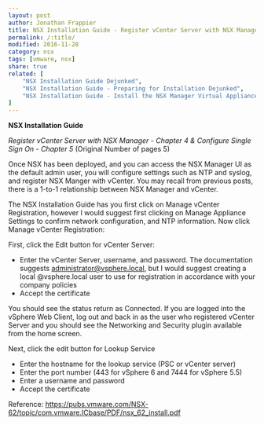 ```yaml
---
layout: post
author: Jonathan Frappier
title: NSX Installation Guide - Register vCenter Server with NSX Manager & Configure SSO Dejunked
permalink: /:title/
modified: 2016-11-28
category: nsx
tags: [vmware, nsx]
share: true
related: [
    "NSX Installation Guide Dejunked",
    "NSX Installation Guide - Preparing for Installation Dejunked",
    "NSX Installation Guide - Install the NSX Manager Virtual Appliance Dejunked"
]
---
```

**NSX Installation Guide**
 
*Register vCenter Server with NSX Manager - Chapter 4 & Configure Single Sign On - Chapter 5*  (Original Number of pages 5) 

Once NSX has been deployed, and you can access the NSX Manager UI as the default admin user, you will configure settings such as NTP and syslog, and register NSX Manger with vCenter. You may recall from previous posts, there is a 1-to-1 relationship between NSX Manager and vCenter.

The NSX Installation Guide has you first click on Manage vCenter Registration, however I would suggest first clicking on Manage Appliance Settings to confirm network configuration, and NTP information. Now click Manage vCenter Registration:

First, click the Edit button for vCenter Server: 
- Enter the vCenter Server, username, and password. The documentation suggests administrator@vsphere.local, but I would suggest creating a local @vsphere.local user to use for registration in accordance with your company policies
- Accept the certificate

You should see the status return as Connected. If you are logged into the vSphere Web Client, log out and back in as the user who registered vCenter Server and you should see the Networking and Security plugin available from the home screen.

Next, click the edit button for Lookup Service
- Enter the hostname for the lookup service (PSC or vCenter server)
- Enter the port number (443 for vSphere 6 and 7444 for vSphere 5.5)
- Enter a username and password
- Accept the certificate
 
 Reference: https://pubs.vmware.com/NSX-62/topic/com.vmware.ICbase/PDF/nsx_62_install.pdf